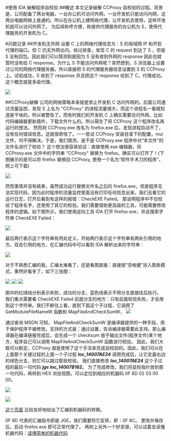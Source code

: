 #使用 IDA 破解程序自校验
##概述
本文记录破解 CCProxy 自校验的过程。背景是，公司配备了两台电脑，一台办公机可访问外网，一台开发机只能访问内网，这两台电脑网络上是通的。所以在办公机上建网络代理，让开发机去使用，这样开发机就可以访问外网了。
为后续称呼方便，称提供代理服务的办公机为 S，使用代理服务的开发机为 C。

#问题记录
##开发机无外网
设置 C 上的网络代理信息为：S 的局域网 IP 和开启代理的端口。但 C 仍无外网访问。经过排查，发现 C 的 request 到达了 S ，但是 S 没有回包。因此我们可以猜测到是因为 S 没有收到外网的 response 因此也就暂时没有给 C response。为什么 S 不能访问外网呢？突然想到，S 浏览器上设置过公司的网络代理服务器。所以直接把 S 的代理服务器信息设置到 S 的 CCProxy 上。试验成功，S 收到了 response 并且把这个 response 给到了 C。代理成功。这个概念就是多级代理。

![](/assets/crack/two_level_proxy.png)

##CCProxy破解
公司的网络策略本来就是禁止开发机 C 访问外网的。后面公司通过流量监控，发现 S 上名为 "CCProxy" 的进程流量很大，而这个进程名一看就知道是干啥的，所以被警告了。而有时我们的开发机 C 上确实需要访问外网，比如代码编辑器更新插件，下载文件什么的。所以萌生了将 CCProxy 这个程序改名再运行的想法。
然而将 CCProxy.exe 改名为 firefox.exe 后，发现进程启动不了，没有任何错误信息。这就很奇怪了。一一尝试 CCProxy 安装目录下的配置，mui 文件，均不得解决。于是，我们猜测，是不是 CCProxy.exe 程序中对“本文件”的文件名进行了校验？
这个想法很容易验证：直接使用 exe 编辑器，将 CCProxy.exe 文件中的字符串 "CCProxy" 替换为 firefox。确实可以打开了！(下图展示的是可以将 firefox 替换回 CCProxy, 使用一个名为“软件手术刀的程序”，网上可下载)

![](/assets/crack/replace_name.png)


然而事情并没有结束，虽然成功运行替换文件名之后的 firefox.exe，但是程序无法实现代码，因为此时程序的流量监控里面没有打印任何信息出来。我们去看它的运行日志，打开后看到有这样的报错：CheckEXE Failed。
那说明程序中不仅校验了程序名字，还使用了其它的校验。我们需要借助更高级的工具，可能需要修改程序的逻辑。如下图所示，我们使用逆向工具 IDA 打开 firefox.exe，并且搜索字符串 CheckEXE Failed：

![](/assets/crack/search_check_error.png)

最后两行表示这个字符串有丙处定义，开始两行表示这个字符串有两处引用的地方。双击引用的地方，在汇编代码中可以看到 IDA 解析出来的字符串：

![](/assets/crack/refer_1.png)

对于不熟悉汇编的我，汇编太难看了，还是看图直接：直接按“空格健”进入图表模式，果然好看多了，如下三张图：

![](/assets/crack/struct_1.png)
![](/assets/crack/struct_2.png)
![](/assets/crack/struct_3.png)

图中的红绿线分别表示失败，成功的分支，蓝色线表示不用分支直接往后执行。
我们重点需要看 CheckEXE Failed 前面分支的地方：只有前面校验失败，才会用到这个字符串。我们不断往上看，直到下面这个子过程，它调用了 GetModuleFileNameW 函数和 MapFileAndCheckSumW，
![](/assets/crack/target_code.png)

通过查询 MSDN 可知， MapFileAndCheckSumW 是编译器提供的一种手段，用于保护程序不被修改。支持的方式是：通过设置，告诉编译器需要此支持。那么编译器在编译链接完成后，会生成一个 checksum 放于输出文件(程序文件)某个地方，程序自己可以调用 MapFileAndCheckSumW 函数进行校验。
因此，我们大致可以断定，CCProxy 就是使用了这个手法来完成自校验的。因此，我们可以在上面那个关键过程的上面一个子过程 ***loc_14007AE24*** 调用完成后，让它走最右边的绿色分支，则它可以跳过那些校验。
我们直接修改 ***loc\_14007AE24*** 这个子过程的最后一句代码 ***jge loc\_14007B162***。
为了完成修改，我们将鼠标指针放到那一句代码，再转到 HEX 浏览视图，可以定位到相应的机器码 0F 8D 02 03 00 00。

![](/assets/crack/to_change_0.png)

![](/assets/crack/to_change_1.png)

[这个页面][1] 比较友好地给出了汇编到机器码的转换。

0F 8D 代表的汇编指令即是 JGE，我们需要将它反转，即：0F 8C。
更改并保存后，启动 firefox.exe 即可正常代理了。
再附上另外一个好资源，可以试着去读懂机器代码：[读懂简单的机器代码][2]


[1]: http://blog.csdn.net/b_h_l/article/details/23522135
[2]: https://www.cnblogs.com/guocai/archive/2012/10/18/2730048.html






